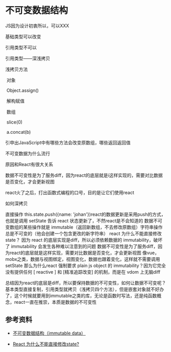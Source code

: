 # 不可变数据结构





JS因为设计初衷所以，可以XXX

基础类型可以改变

引用类型不可以

引用类型——深浅拷贝

浅拷贝方法

​	对象

​		Object.assign()

​		解构赋值

​	数组

​		slice(0)

​		a.concat(b)

引申出JavaScript中有哪些方法会改变原数组，哪些返回返回值

不可变数据为什么流行

原因和React有很大关系

数据不可变性是为了服务diff，因为react的底层就是i这样实现的，需要对比数据是否变化，才会更新视图

react火了之后，打出函数式编程的口号，目的是让它们使用react

如何深拷贝





直接操作 this.state.push({name: 'johan'})react的数据更新是采用push的方式，也就是调用 setState 告诉 react 状态更新了，不然react是不会知道的
数据不可变数组的某些操作就是 immutable（返回新数组，不去修改原数组）字符串操作总是不可变的（他会创建一个包含更改的新字符串）
react 为什么不能直接修改 state？
因为 react 的底层实现是diff，所以必须依赖数据的 immutability，破坏了 immutability 会发生各种难以注意到的问题
数据不可变性是为了服务diff，因为react的底层就是这样实现，需要对比数据是否变化，才会更新视图
像vue，mobx之类，数据与视图绑定，视图变化，数据也跟着变化，这样就不需要调用setState
那么为什么react 强制要求 plain js object 的 immutability？因为它完全没有提供任何 [ reactive ] 和 [精准追踪改变] 的机制，而是在 vdom 上无脑diff

总结因为react的底层是diff，所以要保持数据的不可变性，如何让数据不可变呢？基本类型直接复制，引用类型就拷贝（浅拷贝四个方法），但是嵌套对象就不好办了，这个时候就要用到immutable之类的库，无论是函数时写法，还是纯函数概念，react一直在推崇，本质是数据的不可变性







## 参考资料

- [不可变数据结构（immutable data）](https://github.com/sunyongjian/blog/issues/33)

- [React 为什么不能直接修改state?](https://www.zhihu.com/question/440916294/answer/1715903878)


